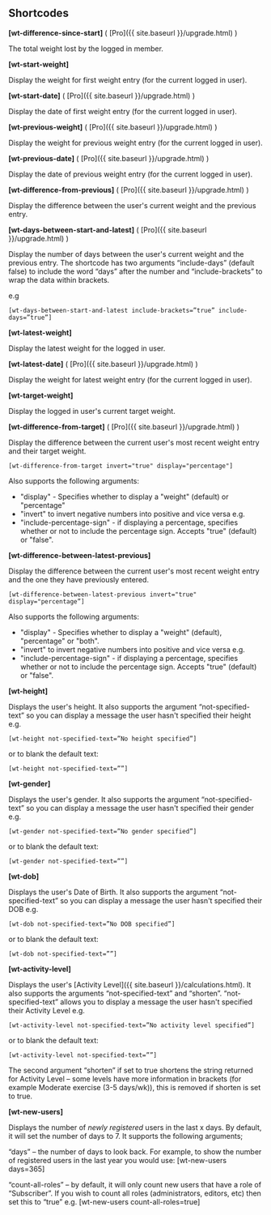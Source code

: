 ## Shortcodes

**[wt-difference-since-start]** ( [Pro]({{ site.baseurl }}/upgrade.html) )

The total weight lost by the logged in member.

**[wt-start-weight]**

Display the weight for first weight entry (for the current logged in user).

**[wt-start-date]** (  [Pro]({{ site.baseurl }}/upgrade.html)  )

Display the date of first weight entry (for the current logged in user).

**[wt-previous-weight]** (  [Pro]({{ site.baseurl }}/upgrade.html) )

Display the weight for previous weight entry (for the current logged in user).

**[wt-previous-date]** (  [Pro]({{ site.baseurl }}/upgrade.html)  )

Display the date of previous weight entry (for the current logged in user).

**[wt-difference-from-previous]** (  [Pro]({{ site.baseurl }}/upgrade.html) )

Display the difference between the user's current weight and the previous entry.

**[wt-days-between-start-and-latest]** (  [Pro]({{ site.baseurl }}/upgrade.html)  )

Display the number of days between the user's current weight and the previous entry. The shortcode has two arguments “include-days” (default false) to include the word “days” after the number and “include-brackets” to wrap the data within brackets.

e.g

    [wt-days-between-start-and-latest include-brackets=”true” include-days=”true”]

**[wt-latest-weight]**

Display the latest weight for the logged in user.

**[wt-latest-date]** (  [Pro]({{ site.baseurl }}/upgrade.html)  )

Display the weight for latest weight entry (for the current logged in user).

**[wt-target-weight]**

Display the logged in user's current target weight.

**[wt-difference-from-target]** (  [Pro]({{ site.baseurl }}/upgrade.html) )

Display the difference between the current user's most recent weight entry and their target weight.

    [wt-difference-from-target invert="true" display="percentage"]

Also supports the following arguments:
* "display" - Specifies whether to display a "weight" (default) or "percentage"
* "invert" to invert negative numbers into positive and vice versa e.g.
* "include-percentage-sign" - if displaying a percentage, specifies whether or not to include the percentage sign. Accepts "true" (default) or "false".

**[wt-difference-between-latest-previous]** 


Display the difference between the current user's most recent weight entry and the one they have previously entered.
 
    [wt-difference-between-latest-previous invert="true" display="percentage”] 
      
Also supports the following arguments:
* "display" - Specifies whether to display a "weight" (default), "percentage" or "both".
* "invert" to invert negative numbers into positive and vice versa e.g.
* "include-percentage-sign" - if displaying a percentage, specifies whether or not to include the percentage sign. Accepts "true" (default) or "false".

**[wt-height]**

Displays the user's height. It also supports the argument “not-specified-text” so you can display a message the user hasn't specified their height e.g.

    [wt-height not-specified-text=”No height specified”]

or to blank the default text:

    [wt-height not-specified-text=””]

**[wt-gender]**

Displays the user's gender. It also supports the argument “not-specified-text” so you can display a message the user hasn't specified their gender e.g.

    [wt-gender not-specified-text=”No gender specified”]

or to blank the default text:

    [wt-gender not-specified-text=””]

**[wt-dob]**

Displays the user's Date of Birth. It also supports the argument “not-specified-text” so you can display a message the user hasn't specified their DOB e.g.

    [wt-dob not-specified-text=”No DOB specified”]

or to blank the default text:

    [wt-dob not-specified-text=””]

**[wt-activity-level]**

Displays the user's  [Activity Level]({{ site.baseurl }}/calculations.html). It also supports the arguments “not-specified-text” and “shorten”. “not-specified-text” allows you to display a message the user hasn't specified their Activity Level e.g.

    [wt-activity-level not-specified-text=”No activity level specified”]

or to blank the default text:

    [wt-activity-level not-specified-text=””]

The second argument “shorten” if set to true shortens the string returned for Activity Level – some levels have more information in brackets (for example Moderate exercise (3-5 days/wk)), this is removed if shorten is set to true.

**[wt-new-users]**

Displays the number of  _newly  registered_ users in the last x days. By default, it will set the number of days to 7. It supports the following arguments;

“days” – the number of days to look back. For example, to show the number of registered users in the last year you would use: [wt-new-users days=365]

“count-all-roles” – by default, it will only count new users that have a role of “Subscriber”. If you wish to count all roles (administrators, editors, etc) then set this to “true” e.g. [wt-new-users count-all-roles=true]